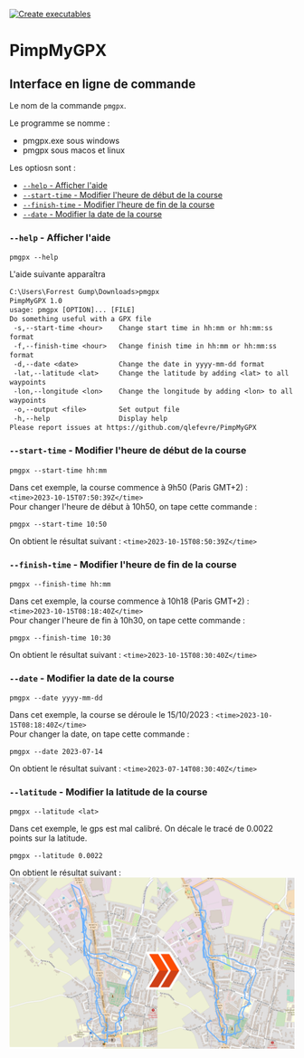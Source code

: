 [![Create executables](https://github.com/qlefevre/PimpMyGPX/actions/workflows/create-release.yml/badge.svg)](https://github.com/qlefevre/PimpMyGPX/actions/workflows/create-release.yml)

# PimpMyGPX

## Interface en ligne de commande

Le nom de la commande `pmgpx`.

Le programme se nomme :
- pmgpx.exe sous windows
- pmgpx sous macos et linux

Les optiosn sont :
- [`--help` - Afficher l'aide](#--help---afficher-l-aide)
- [`--start-time` - Modifier l'heure de début de la course](#--start-time---modifier-l-heure-de-d-but-de-la-course)
- [`--finish-time` - Modifier l'heure de fin de la course](#--finish-time---modifier-lheure-de-fin-de-la-course)
- [`--date` - Modifier la date de la course](#--date---modifier-la-date-de-la-course)

### `--help` - Afficher l'aide

```console
pmgpx --help
```
L'aide suivante apparaîtra
```
C:\Users\Forrest Gump\Downloads>pmgpx
PimpMyGPX 1.0
usage: pmgpx [OPTION]... [FILE]
Do something useful with a GPX file
 -s,--start-time <hour>    Change start time in hh:mm or hh:mm:ss format
 -f,--finish-time <hour>   Change finish time in hh:mm or hh:mm:ss format
 -d,--date <date>          Change the date in yyyy-mm-dd format
 -lat,--latitude <lat>     Change the latitude by adding <lat> to all waypoints
 -lon,--longitude <lon>    Change the longitude by adding <lon> to all waypoints
 -o,--output <file>        Set output file
 -h,--help                 Display help
Please report issues at https://github.com/qlefevre/PimpMyGPX
```

### `--start-time` - Modifier l'heure de début de la course
```console
pmgpx --start-time hh:mm
```
Dans cet exemple, la course commence à 9h50 (Paris GMT+2) : `<time>2023-10-15T07:50:39Z</time>`  
Pour changer l'heure de début à 10h50, on tape cette commande :
```
pmgpx --start-time 10:50
```
On obtient le résultat suivant : `<time>2023-10-15T08:50:39Z</time>`

### `--finish-time` - Modifier l'heure de fin de la course
```console
pmgpx --finish-time hh:mm
```
Dans cet exemple, la course commence à 10h18 (Paris GMT+2) : `<time>2023-10-15T08:18:40Z</time>`  
Pour changer l'heure de fin à 10h30, on tape cette commande :
```console
pmgpx --finish-time 10:30
```
On obtient le résultat suivant : `<time>2023-10-15T08:30:40Z</time>`

### `--date` - Modifier la date de la course
```console
pmgpx --date yyyy-mm-dd
```
Dans cet exemple, la course se déroule le 15/10/2023 : `<time>2023-10-15T08:18:40Z</time>`  
Pour changer la date, on tape cette commande :
```console
pmgpx --date 2023-07-14
```
On obtient le résultat suivant : `<time>2023-07-14T08:30:40Z</time>`

### `--latitude` - Modifier la latitude de la course
```console
pmgpx --latitude <lat>
```
Dans cet exemple, le gps est mal calibré. On décale le tracé de 0.0022 points sur la latitude.
```console
pmgpx --latitude 0.0022
```
On obtient le résultat suivant :
![Résultat latitude](/doc/latitude.png)
